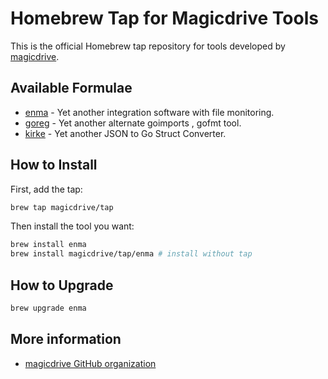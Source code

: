 # Homebrew Tap for Magicdrive Tools

This is the official Homebrew tap repository for tools developed by [magicdrive](https://github.com/magicdrive).

## Available Formulae

- [enma](https://github.com/magicdrive/enma) - Yet another integration software with file monitoring.
- [goreg](https://github.com/magicdrive/goreg) - Yet another alternate goimports , gofmt tool.
- [kirke](https://github.com/magicdrive/kirke) - Yet another JSON to Go Struct Converter.


## How to Install

First, add the tap:

```bash
brew tap magicdrive/tap
```

Then install the tool you want:

```bash
brew install enma
brew install magicdrive/tap/enma # install without tap
```

## How to Upgrade

```bash
brew upgrade enma
```

## More information

- [magicdrive GitHub organization](https://github.com/magicdrive)
